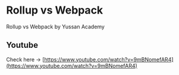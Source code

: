 # Rollup vs Webpack

Rollup vs Webpack by Yussan Academy

## Youtube

Check here -> [https://www.youtube.com/watch?v=9mBNomefAR4](https://www.youtube.com/watch?v=9mBNomefAR4)
